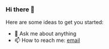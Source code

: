 ### Hi there 👋

<!--
**TAYBI/TAYBI** is a ✨ _special_ ✨ repository because its `README.md` (this file) appears on your GitHub profile.
-->
Here are some ideas to get you started:

<!-- 🔭 I’m currently working on kiloa theme
- 🌱 I’m currently learning react -->
- 💬 Ask me about anything
- 📫 How to reach me: [email](mailto:bilaltaybi@homtail.com)
<!-- 😄 Pronouns: ... 
- ⚡ Fun fact: ... -->
<!-- 👯 I’m looking to collaborate on ...
- 🤔 I’m looking for help with ...-->
